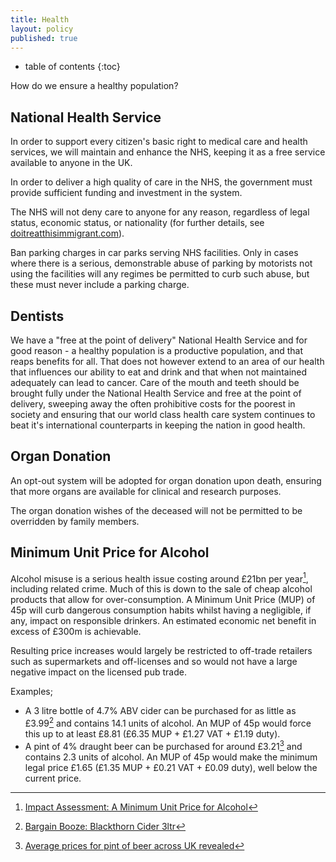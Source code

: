 ```yaml
---
title: Health
layout: policy
published: true
---
```

* table of contents 
{:toc}

How do we ensure a healthy population?

## National Health Service

In order to support every citizen's basic right to medical care and health services, we will maintain and enhance the NHS, keeping it as a free service available to anyone in the UK.

In order to deliver a high quality of care in the NHS, the government must provide sufficient funding and investment in the system.

The NHS will not deny care to anyone for any reason, regardless of legal status, economic status, or nationality (for further details, see [doitreatthisimmigrant.com](http://doitreatthisimmigrant.com/)).

Ban parking charges in car parks serving NHS facilities. Only in cases where there is a serious, demonstrable abuse of parking by motorists not using the facilities will any regimes be permitted to curb such abuse, but these must never include a parking charge.

## Dentists

We have a "free at the point of delivery" National Health Service and for good reason - a healthy population is a productive population, and that reaps benefits for all. That does not however extend to an area of our health that influences our ability to eat and drink and that when not maintained adequately can lead to cancer.
Care of the mouth and teeth should be brought fully under the National Health Service and free at the point of delivery, sweeping away the often prohibitive costs for the poorest in society and ensuring that our world class health care system continues to beat it's international counterparts in keeping the nation in good health.

## Organ Donation

An opt-out system will be adopted for organ donation upon death, ensuring that more organs are available for clinical and research purposes.

The organ donation wishes of the deceased will not be permitted to be overridden by family members.

## Minimum Unit Price for Alcohol

Alcohol misuse is a serious health issue costing around £21bn per year[^1], including related crime. Much of this is down to the sale of cheap alcohol products that allow for over-consumption. A Minimum Unit Price (MUP) of 45p will curb dangerous consumption habits whilst having a negligible, if any, impact on responsible drinkers. An estimated economic net benefit in excess of £300m is achievable.

Resulting price increases would largely be restricted to off-trade retailers such as supermarkets and off-licenses and so would not have a large negative impact on the licensed pub trade.

Examples;
* A 3 litre bottle of 4.7% ABV cider can be purchased for as little as £3.99[^2] and contains 14.1 units of alcohol. An MUP of 45p would force this up to at least £8.81 (£6.35 MUP + £1.27 VAT + £1.19 duty).
* A pint of 4% draught beer can be purchased for around £3.21[^3] and contains 2.3 units of alcohol. An MUP of 45p would make the minimum legal price £1.65 (£1.35 MUP + £0.21 VAT + £0.09 duty), well below the current price.

[^1]: [Impact Assessment: A Minimum Unit Price for Alcohol](https://www.gov.uk/government/uploads/system/uploads/attachment_data/file/157763/ia-minimum-unit-pricing.pdf)
[^2]: [Bargain Booze: Blackthorn Cider 3ltr](http://www.bargainbooze.co.uk/products/4043/index.html)
[^3]: [Average prices for pint of beer across UK revealed](http://www.mirror.co.uk/money/personal-finance/average-prices-pint-beer-across-2234409#ixzz2tOXabpqa)
